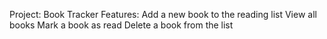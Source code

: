 Project: Book Tracker
Features:
Add a new book to the reading list
View all books
Mark a book as read
Delete a book from the list
